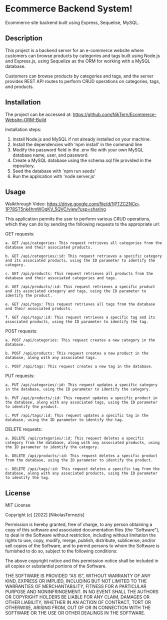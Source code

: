 # Ecommerce Backend System!
Ecommerce site backend built using Express, Sequelise, MySQL.

## Description

This project is a backend server for an e-commerce website where customers can browse products by categories and tags built using Node.js and Express.js, using Sequelize as the ORM for working with a MySQL database.

Customers can browse products by categories and tags, and the server provides REST API routes to perform CRUD operations on categories, tags, and products.

## Installation

The project can be accessed at: https://github.com/NikTern/Ecommerce-Website-ORM-Build

Installation steps:
1. Install Node.js and MySQL if not already installed on your machine.
2. Install the dependencies with 'npm install' in the command line
3. Modify the password field in the .env file with your own MySQL database name, user, and password.
4. Create a MySQL database using the schema.sql file provided in the repository.
5. Seed the database with 'npm run seeds'
6. Run the application with 'node server.js'

## Usage

Walkthrough Video: https://drive.google.com/file/d/1jPTZCZNCp-1P78ST5nk4hmWOqKV_5QVC/view?usp=sharing

This application permits the user to perform various CRUD operations, which they can do by sending the following requests to the appropriate url:

GET requests: 

    a. GET /api/categories: This request retrieves all categories from the database and their associated products.

    b. GET /api/categories/:id: This request retrieves a specific category and its associated products, using the ID parameter to identify the category.

    c. GET /api/products: This request retrieves all products from the database and their associated categories and tags.

    d. GET /api/products/:id: This request retrieves a specific product and its associated category and tags, using the ID parameter to identify the product.

    e. GET /api/tags: This request retrieves all tags from the database and their associated products.

    f. GET /api/tags/:id: This request retrieves a specific tag and its associated products, using the ID parameter to identify the tag.

POST requests:

    a. POST /api/categories: This request creates a new category in the database.

    b. POST /api/products: This request creates a new product in the database, along with any associated tags.

    c. POST /api/tags: This request creates a new tag in the database.

PUT requests:

    a. PUT /api/categories/:id: This request updates a specific category in the database, using the ID parameter to identify the category.

    b. PUT /api/products/:id: This request updates a specific product in the database, along with any associated tags, using the ID parameter to identify the product.

    c. PUT /api/tags/:id: This request updates a specific tag in the database, using the ID parameter to identify the tag.

DELETE requests:

    a. DELETE /api/categories/:id: This request deletes a specific category from the database, along with any associated products, using the ID parameter to identify the category.

    b. DELETE /api/products/:id: This request deletes a specific product from the database, using the ID parameter to identify the product.

    c. DELETE /api/tags/:id: This request deletes a specific tag from the database, along with any associated products, using the ID parameter to identify the tag.


## License

MIT License

Copyright (c) [2022] [NikolasTernezis]

Permission is hereby granted, free of charge, to any person obtaining a copy
of this software and associated documentation files (the "Software"), to deal
in the Software without restriction, including without limitation the rights
to use, copy, modify, merge, publish, distribute, sublicense, and/or sell
copies of the Software, and to permit persons to whom the Software is
furnished to do so, subject to the following conditions:

The above copyright notice and this permission notice shall be included in all
copies or substantial portions of the Software.

THE SOFTWARE IS PROVIDED "AS IS", WITHOUT WARRANTY OF ANY KIND, EXPRESS OR
IMPLIED, INCLUDING BUT NOT LIMITED TO THE WARRANTIES OF MERCHANTABILITY,
FITNESS FOR A PARTICULAR PURPOSE AND NONINFRINGEMENT. IN NO EVENT SHALL THE
AUTHORS OR COPYRIGHT HOLDERS BE LIABLE FOR ANY CLAIM, DAMAGES OR OTHER
LIABILITY, WHETHER IN AN ACTION OF CONTRACT, TORT OR OTHERWISE, ARISING FROM,
OUT OF OR IN CONNECTION WITH THE SOFTWARE OR THE USE OR OTHER DEALINGS IN THE
SOFTWARE.